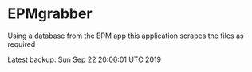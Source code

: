 # EPMgrabber
Using a database from the EPM app this application scrapes the files as required


Latest backup: Sun Sep 22 20:06:01 UTC 2019

